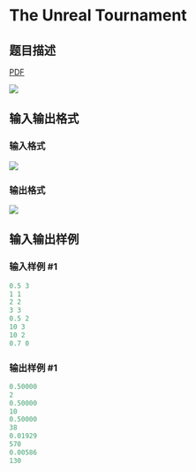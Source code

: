 # The Unreal Tournament

## 题目描述

[problemUrl]: https://uva.onlinejudge.org/index.php?option=com_onlinejudge&Itemid=8&category=14&page=show_problem&problem=1148

[PDF](https://uva.onlinejudge.org/external/102/p10207.pdf)

![](https://cdn.luogu.com.cn/upload/vjudge_pic/UVA10207/8795469fc9af0f8d50e982cfea2c05fd29205e10.png)

## 输入输出格式

### 输入格式

![](https://cdn.luogu.com.cn/upload/vjudge_pic/UVA10207/db3bf0adc4c98dbbba4dd99f79aa5d132361ab90.png)

### 输出格式

![](https://cdn.luogu.com.cn/upload/vjudge_pic/UVA10207/dbb8610988c0eff7142f80c0e2f0b2620c7376bf.png)

## 输入输出样例

### 输入样例 #1

```cpp
0.5 3
1 1
2 2
3 3
0.5 2
10 3
10 2
0.7 0
```


### 输出样例 #1

```cpp
0.50000
2
0.50000
10
0.50000
38
0.01929
570
0.00586
130
```


